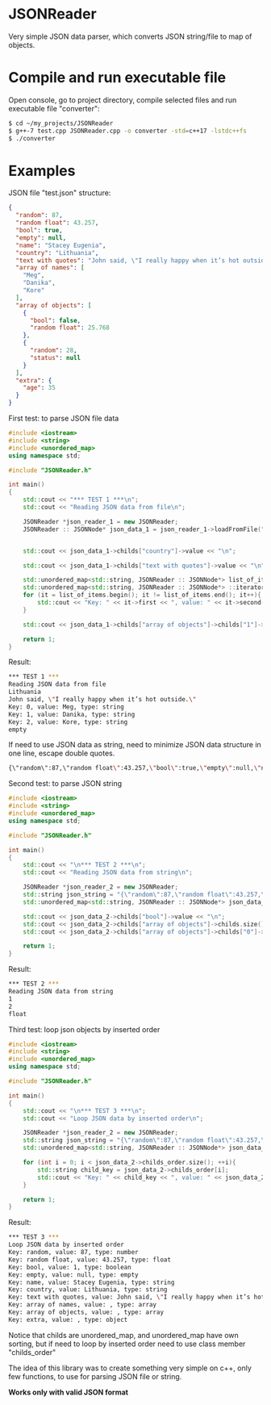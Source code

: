 # JSONReader
Very simple JSON data parser, which converts JSON string/file to map of objects.
# Compile and run executable file
Open console, go to project directory, compile selected files and run executable file "converter":

```sh
$ cd ~/my_projects/JSONReader
$ g++-7 test.cpp JSONReader.cpp -o converter -std=c++17 -lstdc++fs
$ ./converter
```
# Examples

JSON file "test.json" structure:

```json
{
  "random": 87,
  "random float": 43.257,
  "bool": true,
  "empty": null,
  "name": "Stacey Eugenia",
  "country": "Lithuania",
  "text with quotes": "John said, \"I really happy when it’s hot outside.\"",
  "array of names": [
    "Meg",
    "Danika",
    "Kore"
  ],
  "array of objects": [
    {
      "bool": false,
      "random float": 25.768
    },
    {
      "random": 28,
      "status": null
    }
  ],
  "extra": {
    "age": 35
  }
}
```

First test: to parse JSON file data


```cpp
#include <iostream>
#include <string>
#include <unordered_map>
using namespace std;

#include "JSONReader.h"

int main()
{
	std::cout << "*** TEST 1 ***\n";
	std::cout << "Reading JSON data from file\n";

	JSONReader *json_reader_1 = new JSONReader;
	JSONReader :: JSONNode* json_data_1 = json_reader_1->loadFromFile("test.json");


	std::cout << json_data_1->childs["country"]->value << "\n";

	std::cout << json_data_1->childs["text with quotes"]->value << "\n";

	std::unordered_map<std::string, JSONReader :: JSONNode*> list_of_items = json_data_1->childs["array of names"]->childs;
	std::unordered_map<std::string, JSONReader :: JSONNode*> ::iterator it;
	for (it = list_of_items.begin(); it != list_of_items.end(); it++){
	    std::cout << "Key: " << it->first << ", value: " << it->second->value << ", type: " << it->second->type << "\n";
	}

	std::cout << json_data_1->childs["array of objects"]->childs["1"]->childs["status"]->type << "\n";

	return 1;
}

```

Result:


```bash
*** TEST 1 ***
Reading JSON data from file
Lithuania
John said, \"I really happy when it’s hot outside.\"
Key: 0, value: Meg, type: string
Key: 1, value: Danika, type: string
Key: 2, value: Kore, type: string
empty
```

If need to use JSON data as string, need to minimize JSON data structure in one line, escape double quotes. 

```bash 
{\"random\":87,\"random float\":43.257,\"bool\":true,\"empty\":null,\"name\":\"Stacey Eugenia\",\"country\":\"Lithuania\",\"text with quotes\":\"John said, \\\"I really happy when it’s hot outside.\\\"\",\"array of names\":[\"Meg\",\"Danika\",\"Kore\"],\"array of objects\":[{\"bool\":false,\"random float\":25.768},{\"random\":28,\"status\":null}],\"extra\":{\"age\":35}}
```


Second test: to parse JSON string


```cpp
#include <iostream>
#include <string>
#include <unordered_map>
using namespace std;

#include "JSONReader.h"

int main()
{
	std::cout << "\n*** TEST 2 ***\n";
	std::cout << "Reading JSON data from string\n";

	JSONReader *json_reader_2 = new JSONReader;
	std::string json_string = "{\"random\":87,\"random float\":43.257,\"bool\":true,\"empty\":null,\"name\":\"Stacey Eugenia\",\"country\":\"Lithuania\",\"text with quotes\":\"John said, \\\"I really happy when it’s hot outside.\\\"\",\"array of names\":[\"Meg\",\"Danika\",\"Kore\"],\"array of objects\":[{\"bool\":false,\"random float\":25.768},{\"random\":28,\"status\":null}],\"extra\":{\"age\":35}}";
	std::unordered_map<std::string, JSONReader :: JSONNode*> json_data_2 = json_reader_2->load(json_string);

	std::cout << json_data_2->childs["bool"]->value << "\n";
	std::cout << json_data_2->childs["array of objects"]->childs.size() << "\n";
	std::cout << json_data_2->childs["array of objects"]->childs["0"]->childs["random float"]->type << "\n";

	return 1;
}

```

Result:


```bash
*** TEST 2 ***
Reading JSON data from string
1
2
float
```

Third test: loop json objects by inserted order

```cpp
#include <iostream>
#include <string>
#include <unordered_map>
using namespace std;

#include "JSONReader.h"

int main()
{
	std::cout << "\n*** TEST 3 ***\n";
	std::cout << "Loop JSON data by inserted order\n";

	JSONReader *json_reader_2 = new JSONReader;
	std::string json_string = "{\"random\":87,\"random float\":43.257,\"bool\":true,\"empty\":null,\"name\":\"Stacey Eugenia\",\"country\":\"Lithuania\",\"text with quotes\":\"John said, \\\"I really happy when it’s hot outside.\\\"\",\"array of names\":[\"Meg\",\"Danika\",\"Kore\"],\"array of objects\":[{\"bool\":false,\"random float\":25.768},{\"random\":28,\"status\":null}],\"extra\":{\"age\":35}}";
	std::unordered_map<std::string, JSONReader :: JSONNode*> json_data_2 = json_reader_2->load(json_string);

	for (int i = 0; i < json_data_2->childs_order.size(); ++i){
		std::string child_key = json_data_2->childs_order[i];
		std::cout << "Key: " << child_key << ", value: " << json_data_2->childs[child_key]->value << ", type: " << json_data_2->childs[child_key]->type << "\n";
	}

	return 1;
}

```

Result:


```bash
*** TEST 3 ***
Loop JSON data by inserted order
Key: random, value: 87, type: number
Key: random float, value: 43.257, type: float
Key: bool, value: 1, type: boolean
Key: empty, value: null, type: empty
Key: name, value: Stacey Eugenia, type: string
Key: country, value: Lithuania, type: string
Key: text with quotes, value: John said, \"I really happy when it’s hot outside.\", type: string
Key: array of names, value: , type: array
Key: array of objects, value: , type: array
Key: extra, value: , type: object
```

Notice that childs are unordered_map, and unordered_map have own sorting, but if need to loop by inserted order need to use class member "childs_order"

The idea of this library was to create something very simple on c++, only few functions, to use for parsing JSON file or string.

**Works only with valid JSON format** 